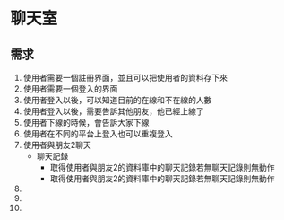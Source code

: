 # 聊天室
## 需求
1. 使用者需要一個註冊界面，並且可以把使用者的資料存下來
2. 使用者需要一個登入的界面
3. 使用者登入以後，可以知道目前的在線和不在線的人數
4. 使用者登入以後，需要告訴其他朋友，他已經上線了
5. 使用者下線的時候，會告訴大家下線
6. 使用者在不同的平台上登入也可以重複登入
7. 使用者與朋友2聊天
    * 聊天記錄  
        - 取得使用者與朋友2的資料庫中的聊天記錄若無聊天記錄則無動作  
        - 取得使用者與朋友2的資料庫中的聊天記錄若無聊天記錄則無動作
8.
9.
10.

